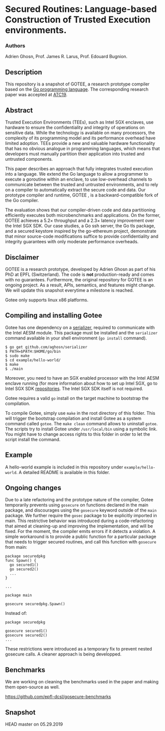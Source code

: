 # Secured Routines: Language-based Construction of Trusted Execution environments.

### Authors
Adrien Ghosn, Prof. James R. Larus, Prof. Edouard Bugnion.

## Description

This repository is a snapshot of GOTEE, a research prototype compiler based on the [Go programming language](https://github.com/golang/go).
The corresponding research paper was accepted at [ATC19](https://www.usenix.org/conference/atc19).

## Abstract

Trusted Execution Environments (TEEs), such as Intel SGX enclaves, use hardware to ensure the confidentiality and integrity of operations on sensitive data. While the technology is available on many processors, the complexity of its programming model and its performance overhead have limited adoption. TEEs provide a new and valuable hardware functionality that has no obvious analogue in programming languages, which means that developers must manually partition their application into trusted and untrusted components.

This paper describes an approach that fully integrates trusted execution into a language. We extend the Go language to allow a programmer to execute a goroutine within an enclave, to use low-overhead channels to communicate between the trusted and untrusted environments, and to rely on a compiler to automatically extract the secure code and data.
Our prototype compiler and runtime, GOTEE , is a backward-compatible fork of the Go compiler.

The evaluation shows that our compiler-driven code and data partitioning efficiently executes both microbenchmarks
and applications. On the former, GOTEE achieves a 5.2× throughput and a 2.3× latency improvement over the Intel
SGX SDK. Our case studies, a Go ssh server, the Go tls package, and a secured keystore inspired by the go-ethereum
project, demonstrate that minor source-code modifications suffice to provide confidentiality and integrity guarantees with
only moderate performance overheads.

## Disclaimer

GOTEE is a research prototype, developed by Adrien Ghosn as part of his PhD at EPFL (Switzerland).
The code is **not** production-ready and comes with no guarantees. 
Furthermore, the original repository for GOTEE is an ongoing project.
As a result, APIs, semantics, and features might change.
We will update this snapshot everytime a milestone is reached.

Gotee only supports linux x86 platforms.

## Compiling and installing Gotee

Gotee has one dependency on a [serializer](https://github.com/aghosn/serializer), required to communicate with the Intel AESM module. This package must be installed and the `serializer` command available in your shell environment (`go install` command).

```
$ go get github.com/aghosn/serializer
$ PATH=$PATH:$HOME/go/bin
$ sudo make
$ cd example/hello-world/
$ make
$ ./main
```

Moreover, you need to have an SGX enabled processor with the Intel AESM enclave running (for more information about how to set up Intel SGX, go to Intel SGX SDK [repositories](https://github.com/intel/linux-sgx).
The Intel SGX SDK itself is not required.

Gotee requires a valid `go` install on the target machine to bootstrap the compilation.

To compile Gotee, simply use `make` in the root directory of this folder.
This will trigger the bootstrap compilation and install Gotee as a system command called `gotee`.
The `make clean` command allows to uninstall `gotee`.
The scripts try to install Gotee under `/usr/local/bin` using a symbolic link.
You might have to change access rights to this folder in order to let the script install the command.


## Example

A hello-world example is included in this repository under `example/hello-world`.
A detailed README is available in this folder.

## Ongoing changes

Due to a late refactoring and the prototype nature of the compiler, Gotee temporarily prevents using `gosecure` on functions declared in the main package, and discourages using the `gosecure` keyword outside of the `main` package.
We further require the `gosec` package to be explicitly imported in main.
This restrictive behavior was introduced during a code-refactoring that aimed at cleaning-up and improving the implementation, and will be fixed. For the moment, the compiler emits errors if it detects a violation.
A simple workaround is to provide a public function for a particular package that needs to trigger secured routines, and call this function with `gosecure` from main:

```
package securedpkg
func Spawn() {
  go secured1()
  go secured2()
  ...
}

...

package main

gosecure securedpkg.Spawn()
```
Instead of: 

```
package securedpkg

gosecure secured1()
gosecure secured2()
...

```

These restrictions were introduced as a temporary fix to prevent nested gosecure calls.
A cleaner approach is being developped.

## Benchmarks

We are working on cleaning the benchmarks used in the paper and making them open-source as well.

https://github.com/epfl-dcsl/gosecure-benchmarks

## Snapshot

HEAD master on 05.29.2019


